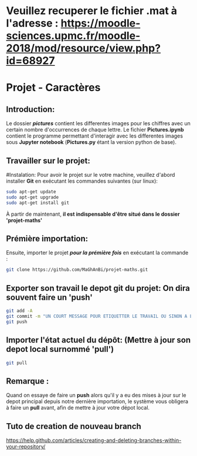 # Veuillez recuperer le fichier .mat à l'adresse : https://moodle-sciences.upmc.fr/moodle-2018/mod/resource/view.php?id=68927

# Projet - Caractères

## Introduction:
Le dossier ***pictures*** contient les differentes images pour les chiffres avec un certain nombre d'occurrences de chaque lettre. 
Le fichier **Pictures.ipynb** contient le programme permettant d'interagir avec les differentes images sous **Jupyter notebook** (**Pictures.py** étant la version python de base).

## Travailler sur le projet:

#Instalation:
Pour avoir le projet sur le votre machine, veuillez d'abord installer **Git** en exécutant les commandes suivantes (sur linux):
```bash
sudo apt-get update
sudo apt-get upgrade
sudo apt-get install git
```
À partir de maintenant, **il est indispensable d'être situé dans le dossier 'projet-maths'**

## Prémière importation:
Ensuite, importer le projet ***pour la prémière fois*** en exécutant la commande : 
```bash
git clone https://github.com/MaGhAnBi/projet-maths.git
```
## Exporter son travail le depot git du projet: On dira souvent faire un 'push'

```bash
git add -A
git commit -m "UN COURT MESSAGE POUR ETIQUETTER LE TRAVAIL OU SINON A LAISSER VIDE"
git push
```

## Importer l'état actuel du dépôt: (Mettre à jour son depot local surnommé 'pull')

```bash
git pull
```

## Remarque :

Quand on essaye de faire un **push** alors qu'il y a eu des mises à jour sur le depot principal depuis notre dernière importation, le système vous obligera à faire un **pull** avant, afin de mettre à jour votre dépot local. 

## Tuto de creation de nouveau branch
https://help.github.com/articles/creating-and-deleting-branches-within-your-repository/
